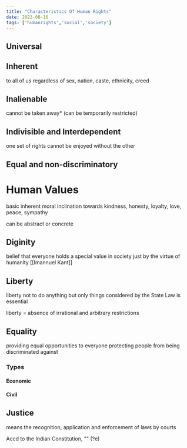 ```yaml
---
title: "Characteristics Of Human Rights"
date: 2023-08-16
tags: ['humanrights','social','society']
---
```


## Universal

## Inherent
to all of us regardless of sex, nation, caste, ethnicity, creed
## Inalienable
cannot be taken away*
(can be temporarily restricted)
## Indivisible and Interdependent
one set of rights cannot be enjoyed without the other
## Equal and non-discriminatory

# Human Values
basic inherent moral inclination towards kindness, honesty, loyalty, love, peace, sympathy

can be abstract or concrete

## Diginity 
belief that everyone holds a special value in society 
just by the virtue of humanity
[[Imannuel Kant]]

## Liberty
liberty not to do anything but only things considered by the State
Law is essential 

liberty = absence of irrational and arbitrary restrictions

## Equality
providing equal opportunities to everyone 
protecting people from being discriminated against 

### Types
#### Economic
#### Civil

## Justice
means the recognition, application and enforcement of laws by courts

Accd to the Indian Constitution, 
""
(?e)


